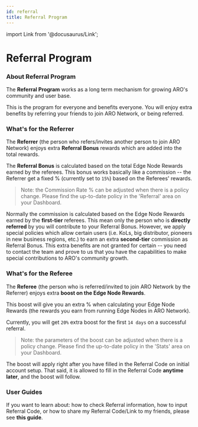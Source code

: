 ```yaml
---
id: referral
title: Referral Program
---
```

import Link from '@docusaurus/Link';

# Referral Program

### About Referral Program

The **Referral Program** works as a long term mechanism for growing ARO's community and user base. 

This is the program for everyone and benefits everyone. You will enjoy extra benefits by referring your friends to join ARO Network, or being referred. 

### What's for the Referrer

The **Referrer** (the person who refers/invites another person to join ARO Network) enjoys extra **Referral Bonus** rewards which are added into the total rewards.  

The **Referral Bonus** is calculated based on the total Edge Node Rewards earned by the referees. This bonus works basically like a commission -- the Referrer get a fixed % (currently set to `15%`) based on the Referees' rewards.  

> Note: the Commission Rate % can be adjusted when there is a policy change. Please find the up-to-date policy in the 'Referral' area on your Dashboard. 

Normally the commission is calculated based on the Edge Node Rewards earned by the **first-tier** referees. This mean only the person who is **directly referred** by you will contribute to your Referral Bonus. However, we apply special policies which allow certain users (i.e. KoLs, big distributor, pioneers in new business regions, etc.) to earn an extra **second-tier** commission as Referral Bonus. This extra benefits are not granted for certain -- you need to contact the team and prove to us that you have the capabilities to make special contributions to ARO's community growth.  

### What's for the Referee

The **Referee** (the person who is referred/invited to join ARO Network by the Referrer) enjoys extra **boost on the Edge Node Rewards**. 

This boost will give you an extra % when calculating your Edge Node Rewards (the rewards you earn from running Edge Nodes in ARO Network). 

Currently, you will get `20%` extra boost for the first `14 days` on a successful referral. 

> Note: the parameters of the boost can be adjusted when there is a policy change. Please find the up-to-date policy in the 'Stats' area on your Dashboard. 

The boost will apply right after you have filled in the Referral Code on initial account setup. That said, it is allowed to fill in the Referral Code **anytime later**, and the boost will follow. 

### User Guides

If you want to learn about: how to check Referral information, how to input Referral Code, or how to share my Referral Code/Link to my friends, please see <Link to="/user-guides/dashboard">**this guide**</Link>. 



 


